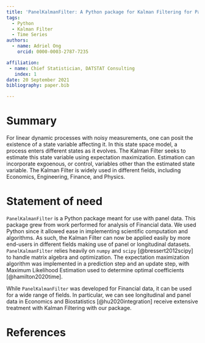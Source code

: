 ```yaml
---
title: 'PanelKalmanFilter: A Python package for Kalman Filtering for Panel Data'
tags:
  - Python
  - Kalman Filter
  - Time Series
authors:
  - name: Adriel Ong
    orcid: 0000-0003-2787-7235

affiliation:
 - name: Chief Statistician, DATSTAT Consulting
   index: 1
date: 20 September 2021
bibliography: paper.bib

---
```


# Summary

For linear dynamic processes with noisy measurements, one can posit the existence of a state variable affecting it. In this state space model, a process enters different states as it evolves. The Kalman Filter seeks to estimate this state variable using expectation maximization. Estimation can incorporate exgoenous, or control, variables other than the estimated state variable. The Kalman Filter is widely used in different fields, including Economics, Engineering, Finance, and Physics.

# Statement of need

`PanelKalmanFilter` is a Python package meant for use with panel data. This package grew from work performed for analysis of Financial data. We used Python since it allowed ease in implementing scientific computation and algorithms. As such, the Kalman Filter can now be applied easily by more end-users in different fields making use of panel or longitudinal datasets. `PanelKalmanFilter` relies heavily on `numpy` and `scipy` [@bressert2012scipy] to handle matrix algebra and optimization. The expectation maximization algorithm was implemented in a prediction step and an update step, with Maximum Likelihood Estimation used to determine optimal coefficients [@hamilton2020time].
  
While `PanelKalmanFilter` was developed for Financial data, it can be used for a wide range of fields. In particular, we can see longitudinal and panel data in Economics and Biostatistics [@hu2020integration] receive extensive treatment with Kalman Filtering with our package. 

# References
